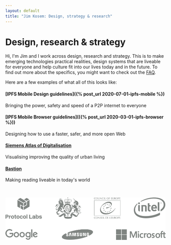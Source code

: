 ```yaml
---
layout: default
title: "Jim Kosem: Design, strategy & research"
---
```


# Design, research & strategy

Hi, I'm Jim and I work across design, research and strategy. This is to make emerging technologies practical realities, design systems that are liveable for everyone and help culture fit into our lives today and in the future. To find out more about the specifics, you might want to check out the [FAQ](faq.html).

Here are a few examples of what all of this looks like:

#### [IPFS Mobile Design guidelines]({% post_url 2020-07-01-ipfs-mobile %})

Bringing the power, safety and speed of a P2P internet to everyone

#### [IPFS Mobile Browser guidelines](({% post_url 2020-03-01-ipfs-browser %}))

Designing how to use a faster, safer, and more open Web

#### [Siemens Atlas of Digitalisation]()

Visualising improving the quality of urban living

#### [Bastion]()

Making reading liveable in today's world

<div class="subfooter">
    <div>
        <img src="assets/images/logos.png" style="padding-top:33px;padding-bottom:33px;">
    </div>
</div>

<!-- <h4>What I'm up to lately</h4>
<ul class="myposts">

{% for post in site.categories.update limit:3 %}
    <li><a href="{{ post.url }}">{{ post.title}}</a>
    <span class="postDate">{{ post.date | date: "(%-d %b %Y)" }}</span>
    </li>
{% endfor %}
</ul> -->
